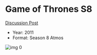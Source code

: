 # Game of Thrones S8

[Discussion Post](https://www.avsforum.com/threads/bass-eq-for-filtered-movies.2995212/post-57907144)

* Year: 2011
* Format: Season 8 Atmos

![img 0](https://i.imgur.com/qDTyvyo.jpg)

